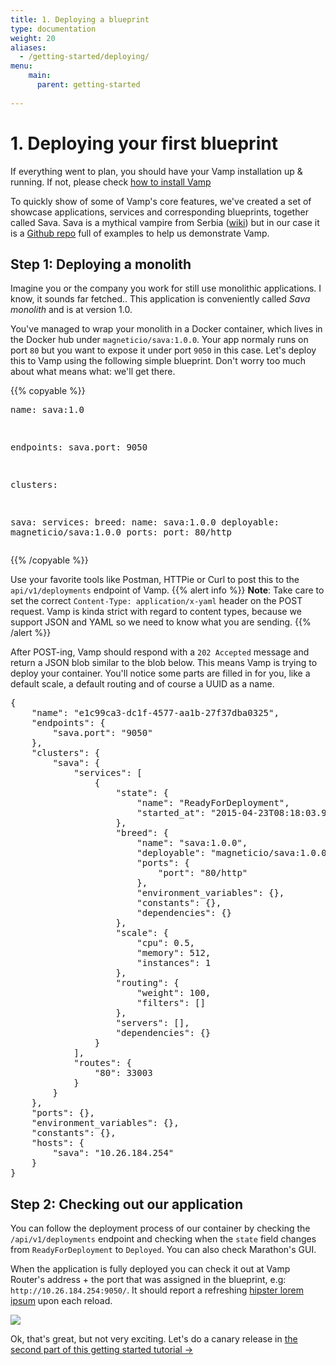 ```yaml
---
title: 1. Deploying a blueprint
type: documentation
weight: 20
aliases:
  - /getting-started/deploying/
menu:
    main:
      parent: getting-started
    
---
```


# 1. Deploying your first blueprint

If everything went to plan, you should have your Vamp installation up & running. If not, please check [how to install
Vamp](/getting-started/)

To quickly show of some of Vamp's core features, we've created a set of showcase applications, services and corresponding blueprints, together called Sava. Sava is a mythical vampire from Serbia ([wiki](http://en.wikipedia.org/wiki/Sava_Savanovi%C4%87)) but in our case it is a [Github repo](https://github.com/magneticio/sava) full of examples to help us demonstrate Vamp.

## Step 1: Deploying a monolith

Imagine you or the company you work for still use monolithic applications. I know, it sounds far fetched..
This application is conveniently called *Sava monolith* and is at version 1.0.  

You've managed to wrap your monolith in a Docker container, which lives in the Docker hub under `magneticio/sava:1.0.0`. Your app normaly runs on port `80` but you want to expose it under port `9050` in this case. Let's deploy this to Vamp using the following simple blueprint. Don't worry too much about what means what: we'll get there.

{{% copyable %}}<pre class="prettyprint lang-yaml">name: sava:1.0

endpoints:
  sava.port: 9050

clusters:

  sava:
    services:
      breed:
        name: sava:1.0.0
        deployable: magneticio/sava:1.0.0
        ports:
          port: 80/http</pre>{{% /copyable %}}

Use your favorite tools like Postman, HTTPie or Curl to post this to the `api/v1/deployments` endpoint of Vamp. 
{{% alert info %}}
**Note**: Take care to set the correct `Content-Type: application/x-yaml` header on the POST request. Vamp is kinda
strict with regard to content types, because we support JSON and YAML so we need to know what you are sending. 
{{% /alert %}}  

After POST-ing, Vamp should respond with a `202 Accepted` message and return a JSON blob similar to the blob 
below. This means Vamp is trying to deploy your container. You'll notice some parts are filled in for you,
like a default scale, a default routing and of course a UUID as a name.

<pre class="prettyprint lang-json">
{
    "name": "e1c99ca3-dc1f-4577-aa1b-27f37dba0325",
    "endpoints": {
        "sava.port": "9050"
    },
    "clusters": {
        "sava": {
            "services": [
                {
                    "state": {
                        "name": "ReadyForDeployment",
                        "started_at": "2015-04-23T08:18:03.956Z"
                    },
                    "breed": {
                        "name": "sava:1.0.0",
                        "deployable": "magneticio/sava:1.0.0",
                        "ports": {
                            "port": "80/http"
                        },
                        "environment_variables": {},
                        "constants": {},
                        "dependencies": {}
                    },
                    "scale": {
                        "cpu": 0.5,
                        "memory": 512,
                        "instances": 1
                    },
                    "routing": {
                        "weight": 100,
                        "filters": []
                    },
                    "servers": [],
                    "dependencies": {}
                }
            ],
            "routes": {
                "80": 33003
            }
        }
    },
    "ports": {},
    "environment_variables": {},
    "constants": {},
    "hosts": {
        "sava": "10.26.184.254"
    }
}
</pre>

## Step 2: Checking out our application

You can follow the deployment process of our container by checking the `/api/v1/deployments` endpoint and checking when the `state` field changes from `ReadyForDeployment` to `Deployed`. You can also check Marathon's GUI.

When the application is fully deployed you can check it out at Vamp Router's address + the port that was assigned in the blueprint, e.g: `http://10.26.184.254:9050/`. It should report a refreshing [hipster lorem ipsum](http://hipsterjesus.com/) upon each reload.

![](/img/screenshots/monolith1.png)

Ok, that's great, but not very exciting. Let's do a canary release in [the second part of this getting started tutorial →](/documentation/getting-started/canary-release/)


